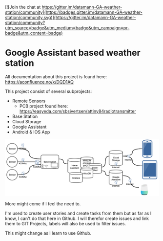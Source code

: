 [![Join the chat at https://gitter.im/datamann-GA-weather-station/community](https://badges.gitter.im/datamann-GA-weather-station/community.svg)](https://gitter.im/datamann-GA-weather-station/community?utm_source=badge&utm_medium=badge&utm_campaign=pr-badge&utm_content=badge)

# Google Assistant based weather station
All documentation about this project is found here:
https://aconfluence.no/x/DQD1AQ

This project consist of several subprojects:
* Remote Sensors
    - PCB project found here: https://easyeda.com/sbsivertsen/attiny84radiotransmitter
* Base Station
* Cloud Storage
* Google Assistant
* Android & IOS App

![Project architecture](pictures/image.png)

More might come if I feel the need to.

I'm used to create user stories and create tasks from them but as far as I know, I can't do that here in Github.
I will therefor create issues and link them to GIT Projects, labels will also be used to filter issues.

This might change as I learn to use Github.
